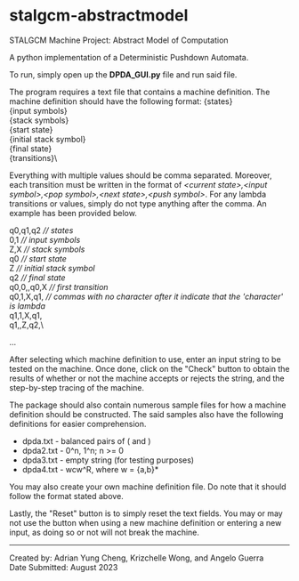 # stalgcm-abstractmodel
STALGCM Machine Project: Abstract Model of Computation

A python implementation of a Deterministic Pushdown Automata.

To run, simply open up the **DPDA_GUI.py** file and run said file. 

The program requires a text file that contains a machine definition. The machine definition should have the following format:
{states}\
{input symbols}\
{stack symbols}\
{start state}\
{initial stack symbol}\
{final state}\
{transitions}\

Everything with multiple values should be comma separated. Moreover, each transition must be written in the format of *\<current state\>,\<input symbol\>,\<pop symbol\>,\<next state\>,\<push symbol\>*. For any lambda transitions or values, simply do not type anything after the comma. An example has been provided below.

q0,q1,q2        *// states*\
0,1             *// input symbols*\
Z,X             *// stack symbols*\
q0              *// start state*\
Z               *// initial stack symbol*\
q2              *// final state*\
q0,0,,q0,X      *// first transition*\
q0,1,X,q1,      *// commas with no character after it indicate that the 'character' is lambda*\
q1,1,X,q1,\
q1,,Z,q2,\

...

After selecting which machine definition to use, enter an input string to be tested on the machine. Once done, click on the "Check" button to obtain the results of whether or not the machine accepts or rejects the string, and the step-by-step tracing of the machine.

The package should also contain numerous sample files for how a machine definition should be constructed. The said samples also have the following definitions for easier comprehension.
- dpda.txt - balanced pairs of ( and )
- dpda2.txt - 0^n, 1^n; n >= 0
- dpda3.txt - empty string (for testing purposes)
- dpda4.txt - wcw^R, where w = {a,b}*

You may also create your own machine definition file. Do note that it should follow the format stated above.

Lastly, the "Reset" button is to simply reset the text fields. You may or may not use the button when using a new machine definition or entering a new input, as doing so or not will not break the machine.

---
Created by: Adrian Yung Cheng, Krizchelle Wong, and Angelo Guerra<br>
Date Submitted: August 2023

